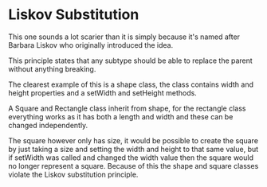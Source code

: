 # Liskov Substitution

This one sounds a lot scarier than it is simply because it's named after Barbara Liskov who originally introduced the idea.

This principle states that any subtype should be able to replace the parent without anything breaking.

The clearest example of this is a shape class, the class contains width and height properties and a setWidth and setHeight methods.

A Square and Rectangle class inherit from shape, for the rectangle class everything works as it has both a length and width and these can be changed independently.

The square however only has size, it would be possible to create the square by just taking a size and setting the width and height to that same value, but if setWidth was called and changed the width value then the square would no longer represent a square. Because of this the shape and square classes violate the Liskov substitution principle.
